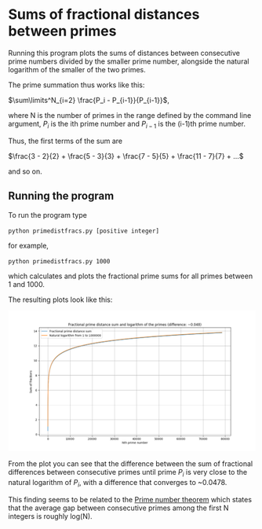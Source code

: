# Sums of fractional distances between primes #

Running this program plots the sums of distances between consecutive prime numbers divided by the smaller prime number, alongside the natural logarithm of the smaller of the two primes.

The prime summation thus works like this:

$\sum\limits^N_{i=2} \frac{P_i - P_{i-1}}{P_{i-1}}$,

where N is the number of primes in the range defined by the command line argument, $P_i$ is the ith prime number and $P_{i-1}$ is the (i-1)th prime number. 

Thus, the first terms of the sum are

$\frac{3 - 2}{2} + \frac{5 - 3}{3} + \frac{7 - 5}{5} + \frac{11 - 7}{7} + ...$

and so on.

## Running the program ##

To run the program type

`python primedistfracs.py [positive integer]`

for example,

`python primedistfracs.py 1000`

which calculates and plots the fractional prime sums for all primes between 1 and 1000. 

The resulting plots look like this: 

![Fractional prime difference sum plot](fracsumplot.png)

From the plot you can see that the difference between the sum of fractional differences between consecutive primes until prime $P_i$ is very close to the natural logarithm of $P_i$, with a difference that converges to ~0.0478. 

This finding seems to be related to the [Prime number theorem](https://en.wikipedia.org/wiki/Prime_number_theorem) which states that the average gap between consecutive primes among the first N integers is roughly log(N).

